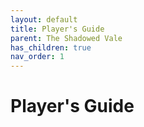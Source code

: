 ```yaml
---
layout: default
title: Player's Guide
parent: The Shadowed Vale
has_children: true
nav_order: 1
---
```


# Player's Guide
